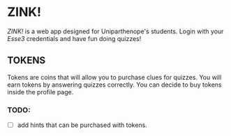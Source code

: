 # ZINK!
*ZINK!* is a web app designed for Uniparthenope's students.
Login with your *Esse3* credentials and have fun doing quizzes!

## TOKENS
Tokens are coins that will allow you to purchase clues for quizzes.
You will earn tokens by answering quizzes correctly.
You can decide to buy tokens inside the profile page.

### TODO:
- [ ] add hints that can be purchased with tokens.

